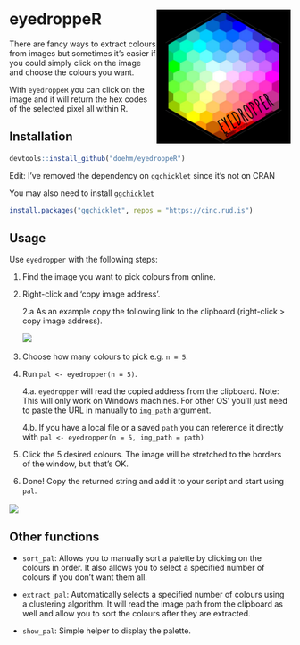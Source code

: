 
# eyedroppeR <img src='dev/images/hex-amatic.jpg' align="right" height="240" />

There are fancy ways to extract colours from images but sometimes it’s
easier if you could simply click on the image and choose the colours you
want.

With `eyedroppeR` you can click on the image and it will return the hex
codes of the selected pixel all within R.

## Installation

``` r
devtools::install_github("doehm/eyedroppeR")
```

Edit: I’ve removed the dependency on `ggchicklet` since it’s not on CRAN

You may also need to install
[`ggchicklet`](https://github.com/hrbrmstr/ggchicklet)

``` r
install.packages("ggchicklet", repos = "https://cinc.rud.is")
```

## Usage

Use `eyedropper` with the following steps:

1.  Find the image you want to pick colours from online.

2.  Right-click and ‘copy image address’.

    2.a As an example copy the following link to the clipboard
    (right-click \> copy image address).

    <img src='https://colorpalettes.net/wp-content/uploads/2015/05/cvetovaya-palitra-1781.png' />

3.  Choose how many colours to pick e.g. `n = 5`.

4.  Run `pal <- eyedropper(n = 5)`.

    4.a. `eyedropper` will read the copied address from the clipboard.
    Note: This will only work on Windows machines. For other OS’ you’ll
    just need to paste the URL in manually to `img_path` argument.

    4.b. If you have a local file or a saved `path` you can reference it
    directly with `pal <- eyedropper(n = 5, img_path = path)`

5.  Click the 5 desired colours. The image will be stretched to the
    borders of the window, but that’s OK.

6.  Done! Copy the returned string and add it to your script and start
    using `pal`.

<!-- <img src='dev/images/cheese.png' align="center"/> -->

<img src='dev/images/eyedropper.gif' align="center" />

## Other functions

- `sort_pal`: Allows you to manually sort a palette by clicking on the
  colours in order. It also allows you to select a specified number of
  colours if you don’t want them all.

- `extract_pal`: Automatically selects a specified number of colours
  using a clustering algorithm. It will read the image path from the
  clipboard as well and allow you to sort the colours after they are
  extracted.

- `show_pal`: Simple helper to display the palette.
